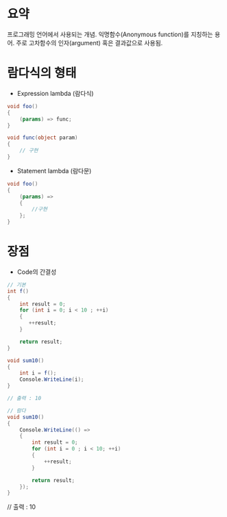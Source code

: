 # 요약
프로그래밍 언어에서 사용되는 개념. 익명함수(Anonymous function)를 지칭하는 용어. 주로 고차함수의 인자(argument) 혹은 결과값으로 사용됨.

# 람다식의 형태
* Expression lambda (람다식)
~~~csharp
void foo()
{
    (params) => func;
}

void func(object param)
{
    // 구현
}
~~~

* Statement lambda (람다문)
```csharp
void foo()
{
    (params) => 
    {
        //구현
    };
}
```

# 장점
* Code의 간결성
```csharp
// 기본 
int f()
{
    int result = 0;
    for (int i = 0; i < 10 ; ++i) 
    {
       ++result;
    }

    return result;
}

void sum10()
{
    int i = f();
    Console.WriteLine(i);
}

// 출력 : 10
```


```csharp
// 람다
void sum10()
{
    Console.WriteLine(() =>
    {
        int result = 0;
        for (int i = 0 ; i < 10; ++i)
        {
            ++result;
        }

        return result;
    });
}
```
// 출력 : 10
